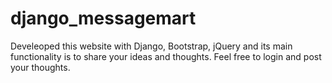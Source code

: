 # django_messagemart
Develeoped this website with Django, Bootstrap, jQuery and its main functionality is to share your ideas and thoughts.
Feel free to login and post your thoughts.
